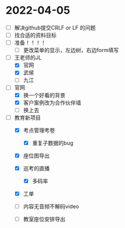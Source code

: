# 2022-04-05
 - [ ] 解决github提交CRLF or LF 的问题
 - [ ] 找合适的资料目标
 - [ ] 准备！！！！
   - [ ] 更改菜单的显示，左边树，右边form填写
 - [ ] 王老师的JL
   - [x] 官网
   - [x] 武侯
   - [ ] 九江
 - [ ] 官网
   - [x]  换一个好看的背景
   - [x]  客户案例改为合作伙伴墙
   - [ ]  换上去
 - [ ] 教育新项目
   - [x] 考点管理考卷
     - [x] 重复子数据的bug
   - [x] 座位图导出
   - [x] 巡考的直播
     - [x] 多码率
   - [x] 工单
   
   - [ ] 内容无音频不解码video
   - [ ] 教室座位安排导出